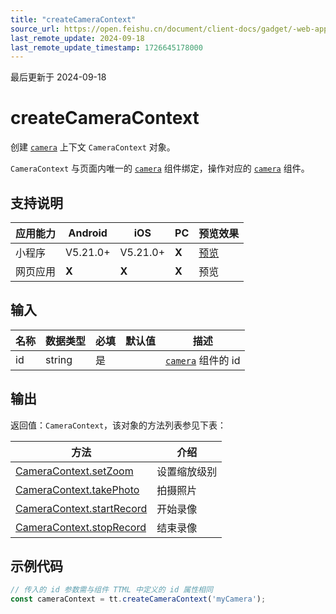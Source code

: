 ```yaml
---
title: "createCameraContext"
source_url: https://open.feishu.cn/document/client-docs/gadget/-web-app-api/media/camera/createcameracontext
last_remote_update: 2024-09-18
last_remote_update_timestamp: 1726645178000
---
```

最后更新于 2024-09-18

# createCameraContext

创建 [`camera`](https://open.feishu.cn/document/uYjL24iN/uYTNuYTNuYTN/camera) 上下文 `CameraContext` 对象。

`CameraContext` 与页面内唯一的 [`camera`](https://open.feishu.cn/document/uYjL24iN/uYTNuYTNuYTN/camera) 组件绑定，操作对应的 [`camera`](https://open.feishu.cn/document/uYjL24iN/uYTNuYTNuYTN/camera) 组件。

## 支持说明

应用能力 | Android | iOS | PC | 预览效果
--- | --- | --- | --- | ---
小程序 | V5.21.0+ | V5.21.0+ | **X** | [预览](https://applink.feishu.cn/client/mini_program/open?appId=cli_9dff7f6ae02ad104&path=page%2Fcomponent%2Fpages%2Fcamera%2Fcamera)
网页应用 | **X** | **X** | **X** | 预览

## 输入

名称 | 数据类型 | 必填 | 默认值 | 描述
--- | --- | --- | --- | ---
id | string | 是 |  | [`camera`](https://open.feishu.cn/document/uYjL24iN/uYTNuYTNuYTN/camera) 组件的 id

## 输出
返回值：`CameraContext`，该对象的方法列表参见下表：

方法 | 介绍
--- | ---
[CameraContext.setZoom](https://open.feishu.cn/document/uYjL24iN/ukDOukDOukDO/camera/cameracontext/setzoom) | 设置缩放级别
[CameraContext.takePhoto](https://open.feishu.cn/document/uYjL24iN/ukDOukDOukDO/camera/cameracontext/takephoto) | 拍摄照片
[CameraContext.startRecord](https://open.feishu.cn/document/uYjL24iN/ukDOukDOukDO/camera/cameracontext/startrecord) | 开始录像
[CameraContext.stopRecord](https://open.feishu.cn/document/uYjL24iN/ukDOukDOukDO/camera/cameracontext/stoprecord) | 结束录像

## 示例代码

```js
// 传入的 id 参数需与组件 TTML 中定义的 id 属性相同
const cameraContext = tt.createCameraContext('myCamera');
```
